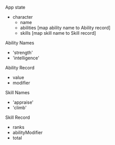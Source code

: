 App state
- character
	- name
	- abilities [map ability name to Ability record]
	- skills [map skill name to Skill record]

Ability Names
- 'strength'
- 'intelligence'

Ability Record
- value
- modifier

Skill Names
- 'appraise'
- 'climb'

Skill Record
- ranks
- abilityModifier
- total
